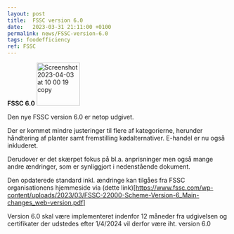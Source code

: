```yaml
---
layout: post
title:  FSSC version 6.0
date:   2023-03-31 21:11:00 +0100
permalink: news/FSSC-version-6.0
tags: foodefficiency
ref: FSSC
---
```


**FSSC 6.0**
<img width="98" alt="Screenshot 2023-04-03 at 10 00 19 copy" src="https://user-images.githubusercontent.com/75361000/229448039-b57b75b0-f06c-4cb9-8557-193a39994474.png">

Den nye FSSC version 6.0 er netop udgivet. 

Der er kommet mindre justeringer til flere af kategorierne, herunder håndtering af planter samt fremstilling kødalternativer. E-handel er nu også inkluderet.

Derudover er det skærpet fokus på bl.a. anprisninger men også mange andre ændringer, som er synliggjort i nedenstående dokument.

Den opdaterede standard inkl. ændringe kan tilgåes fra FSSC organisationens hjemmeside via (dette link)[https://www.fssc.com/wp-content/uploads/2023/03/FSSC-22000-Scheme-Version-6_Main-changes_web-version.pdf]

Version 6.0 skal være implementeret indenfor 12 måneder fra udgivelsen og certifikater der udstedes efter 1/4/2024 vil derfor være iht. version 6.0
